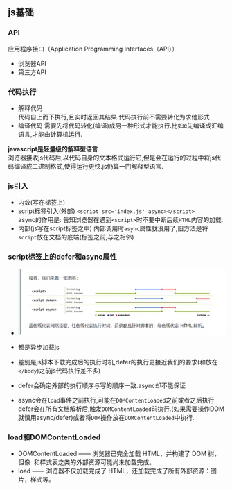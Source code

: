 ## js基础

### API
应用程序接口（Application Programming Interfaces（API））

- 浏览器API
- 第三方API


### 代码执行
- 解释代码  
  代码自上而下执行,且实时返回其结果.代码执行前不需要转化为求他形式
- 编译代码
  需要先将代码转化(编译)成另一种形式才能执行.比如c先编译成汇编语言,才能由计算机运行.

**javascript是轻量级的解释型语言**  
浏览器接收js代码后,以代码自身的文本格式运行它,但是会在运行的过程中将js代码编译成二进制格式,使得运行更快.js仍算一门解释型语言.

### js引入
- 内敛(写在标签上)
- script标签引入(外部)
  `<script src='index.js' async></script>`  
  async的作用是: 告知浏览器在遇到`<script>`时不要中断后续`HTML`内容的加载.
- 内部(js写在script标签之中)
  内部调用时`async`属性就没用了,旧方法是将`script`放在文档的底端(</body>标签之前,与之相邻)

### script标签上的defer和async属性
- ![实例](./assets/async%26defer.png "async和defer")

- 都是异步加载js
- 差别是js脚本下载完成后的执行时机,defer的执行更接近我们的要求(和放在`</body`)之前js代码执行差不多)
- defer会确定外部的执行顺序与写的顺序一致.async却不能保证
- async会在`load`事件之前执行,可能在`DOMContentLoaded`之前或者之后执行defer会在所有文档解析后,触发`DOMContentLoaded`前执行.(如果需要操作DOM就慎用async/defer)或者将`DOM`操作放在`DOMContentLoaded`中执行.


### load和DOMContentLoaded
- DOMContentLoaded —— 浏览器已完全加载 HTML，并构建了 DOM 树，但像 <img> 和样式表之类的外部资源可能尚未加载完成。
- load —— 浏览器不仅加载完成了 HTML，还加载完成了所有外部资源：图片，样式等。
